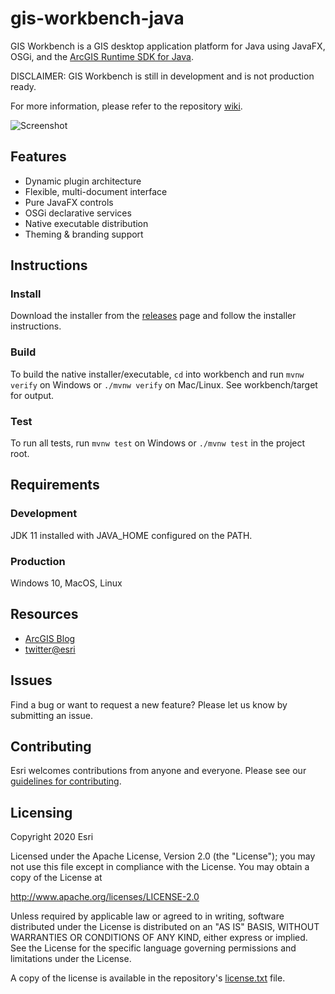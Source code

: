 # gis-workbench-java

GIS Workbench is a GIS desktop application platform for Java using JavaFX, OSGi, and the [ArcGIS Runtime SDK for Java](https://developers.arcgis.com/java/latest/).

DISCLAIMER: GIS Workbench is still in development and is not production ready.

For more information, please refer to the repository [wiki](https://github.com/ArcGIS/gis-workbench-java/wiki).

![Screenshot](https://github.com/ArcGIS/gis-workbench-java/raw/master/gis-workbench-java.png)

## Features
* Dynamic plugin architecture
* Flexible, multi-document interface
* Pure JavaFX controls
* OSGi declarative services
* Native executable distribution
* Theming & branding support

## Instructions

### Install

Download the installer from the [releases](https://github.com/ArcGIS/gis-workbench-java/releases) page and follow the installer instructions.

### Build

To build the native installer/executable, `cd` into workbench and run `mvnw verify` on Windows or `./mvnw verify` on Mac/Linux. See workbench/target for output.

### Test

To run all tests, run `mvnw test` on Windows or `./mvnw test` in the project root.

## Requirements

### Development

JDK 11 installed with JAVA_HOME configured on the PATH.

### Production

Windows 10, MacOS, Linux

## Resources

* [ArcGIS Blog](http://blogs.esri.com/esri/arcgis/)
* [twitter@esri](http://twitter.com/esri)

## Issues

Find a bug or want to request a new feature?  Please let us know by submitting an issue.

## Contributing

Esri welcomes contributions from anyone and everyone. Please see our [guidelines for contributing](https://github.com/esri/contributing).

## Licensing
Copyright 2020 Esri

Licensed under the Apache License, Version 2.0 (the "License");
you may not use this file except in compliance with the License.
You may obtain a copy of the License at

   http://www.apache.org/licenses/LICENSE-2.0

Unless required by applicable law or agreed to in writing, software
distributed under the License is distributed on an "AS IS" BASIS,
WITHOUT WARRANTIES OR CONDITIONS OF ANY KIND, either express or implied.
See the License for the specific language governing permissions and
limitations under the License.

A copy of the license is available in the repository's [license.txt]( https://github.com/ArcGIS/gis-workbench-java/raw/master/license.txt) file.
